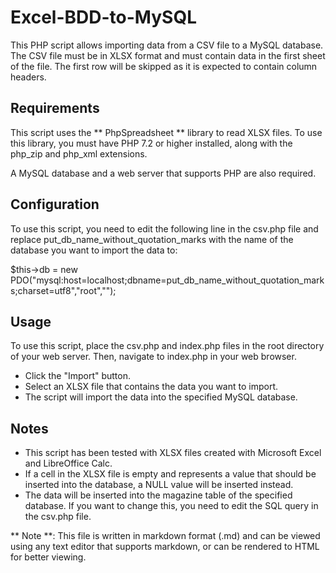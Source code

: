 # Excel-BDD-to-MySQL

This PHP script allows importing data from a CSV file to a MySQL database. The CSV file must be in XLSX format and must contain data in the first sheet of the file. The first row will be skipped as it is expected to contain column headers.

## Requirements

This script uses the ** PhpSpreadsheet ** library to read XLSX files. To use this library, you must have PHP 7.2 or higher installed, along with the php_zip and php_xml extensions.

A MySQL database and a web server that supports PHP are also required.

## Configuration

To use this script, you need to edit the following line in the csv.php file and replace put_db_name_without_quotation_marks with the name of the database you want to import the data to:

$this->db = new PDO("mysql:host=localhost;dbname=put_db_name_without_quotation_marks;charset=utf8","root","");

## Usage

To use this script, place the csv.php and index.php files in the root directory of your web server. Then, navigate to index.php in your web browser.

- Click the "Import" button.
- Select an XLSX file that contains the data you want to import.
- The script will import the data into the specified MySQL database.

## Notes

- This script has been tested with XLSX files created with Microsoft Excel and LibreOffice Calc.
- If a cell in the XLSX file is empty and represents a value that should be inserted into the database, a NULL value will be inserted instead.
- The data will be inserted into the magazine table of the specified database. If you want to change this, you need to edit the SQL query in the csv.php file.

** Note **: This file is written in markdown format (.md) and can be viewed using any text editor that supports markdown, or can be rendered to HTML for better viewing.
